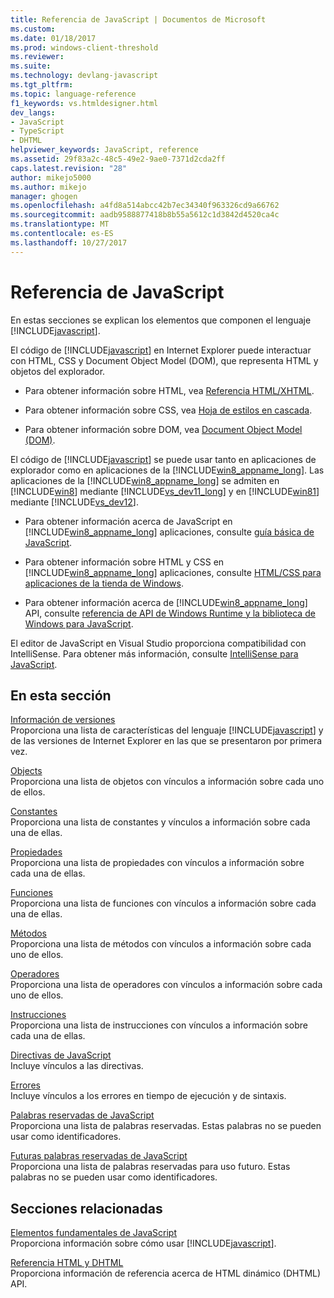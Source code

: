 ```yaml
---
title: Referencia de JavaScript | Documentos de Microsoft
ms.custom: 
ms.date: 01/18/2017
ms.prod: windows-client-threshold
ms.reviewer: 
ms.suite: 
ms.technology: devlang-javascript
ms.tgt_pltfrm: 
ms.topic: language-reference
f1_keywords: vs.htmldesigner.html
dev_langs:
- JavaScript
- TypeScript
- DHTML
helpviewer_keywords: JavaScript, reference
ms.assetid: 29f83a2c-48c5-49e2-9ae0-7371d2cda2ff
caps.latest.revision: "28"
author: mikejo5000
ms.author: mikejo
manager: ghogen
ms.openlocfilehash: a4fd8a514abcc42b7ec34340f963326cd9a66762
ms.sourcegitcommit: aadb9588877418b8b55a5612c1d3842d4520ca4c
ms.translationtype: MT
ms.contentlocale: es-ES
ms.lasthandoff: 10/27/2017
---
```

# <a name="javascript-reference"></a>Referencia de JavaScript
En estas secciones se explican los elementos que componen el lenguaje [!INCLUDE[javascript](../../javascript/includes/javascript-md.md)].  
  
 El código de [!INCLUDE[javascript](../../javascript/includes/javascript-md.md)] en Internet Explorer puede interactuar con HTML, CSS y Document Object Model (DOM), que representa HTML y objetos del explorador.  
  
-   Para obtener información sobre HTML, vea [Referencia HTML/XHTML](http://go.microsoft.com/fwlink/p/?LinkId=251007).  
  
-   Para obtener información sobre CSS, vea [Hoja de estilos en cascada](http://go.microsoft.com/fwlink/p/?LinkId=251008).  
  
-   Para obtener información sobre DOM, vea [Document Object Model (DOM)](http://go.microsoft.com/fwlink/p/?LinkId=251009).  
  
 El código de [!INCLUDE[javascript](../../javascript/includes/javascript-md.md)] se puede usar tanto en aplicaciones de explorador como en aplicaciones de la [!INCLUDE[win8_appname_long](../../javascript/includes/win8-appname-long-md.md)]. Las aplicaciones de la [!INCLUDE[win8_appname_long](../../javascript/includes/win8-appname-long-md.md)] se admiten en [!INCLUDE[win8](../../javascript/includes/win8-md.md)] mediante [!INCLUDE[vs_dev11_long](../../javascript/includes/vs-dev11-long-md.md)] y en [!INCLUDE[win81](../../javascript/includes/win81-md.md)] mediante [!INCLUDE[vs_dev12](../../javascript/includes/vs-dev12-md.md)].  
  
-   Para obtener información acerca de JavaScript en [!INCLUDE[win8_appname_long](../../javascript/includes/win8-appname-long-md.md)] aplicaciones, consulte [guía básica de JavaScript](http://msdn.microsoft.com/en-us/4f28182b-1e4b-4bbd-8ae9-dcc504de4341).  
  
-   Para obtener información sobre HTML y CSS en [!INCLUDE[win8_appname_long](../../javascript/includes/win8-appname-long-md.md)] aplicaciones, consulte [HTML/CSS para aplicaciones de la tienda de Windows](http://go.microsoft.com/fwlink/p/?LinkId=250939).  
  
-   Para obtener información acerca de [!INCLUDE[win8_appname_long](../../javascript/includes/win8-appname-long-md.md)] API, consulte [referencia de API de Windows Runtime y la biblioteca de Windows para JavaScript](http://go.microsoft.com/fwlink/p/?LinkID=250938).  
  
 El editor de JavaScript en Visual Studio proporciona compatibilidad con IntelliSense. Para obtener más información, consulte [IntelliSense para JavaScript](/visualstudio/ide/javascript-intellisense.md).  
  
## <a name="in-this-section"></a>En esta sección  
 [Información de versiones](../../javascript/reference/javascript-version-information.md)  
 Proporciona una lista de características del lenguaje [!INCLUDE[javascript](../../javascript/includes/javascript-md.md)] y de las versiones de Internet Explorer en las que se presentaron por primera vez.  
  
 [Objects](../../javascript/reference/javascript-objects.md)  
 Proporciona una lista de objetos con vínculos a información sobre cada uno de ellos.  
  
 [Constantes](../../javascript/reference/javascript-constants.md)  
 Proporciona una lista de constantes y vínculos a información sobre cada una de ellas.  
  
 [Propiedades](../../javascript/reference/javascript-properties.md)  
 Proporciona una lista de propiedades con vínculos a información sobre cada una de ellas.  
  
 [Funciones](../../javascript/reference/javascript-functions.md)  
 Proporciona una lista de funciones con vínculos a información sobre cada una de ellas.  
  
 [Métodos](../../javascript/reference/javascript-methods.md)  
 Proporciona una lista de métodos con vínculos a información sobre cada uno de ellos.  
  
 [Operadores](../../javascript/reference/javascript-operators.md)  
 Proporciona una lista de operadores con vínculos a información sobre cada uno de ellos.  
  
 [Instrucciones](../../javascript/reference/javascript-statements.md)  
 Proporciona una lista de instrucciones con vínculos a información sobre cada una de ellas.  
  
 [Directivas de JavaScript](../../javascript/reference/javascript-directives.md)  
 Incluye vínculos a las directivas.  
  
 [Errores](../../javascript/reference/javascript-errors.md)  
 Incluye vínculos a los errores en tiempo de ejecución y de sintaxis.  
  
 [Palabras reservadas de JavaScript](../../javascript/reference/javascript-reserved-words.md)  
 Proporciona una lista de palabras reservadas. Estas palabras no se pueden usar como identificadores.  
  
 [Futuras palabras reservadas de JavaScript](../../javascript/reference/javascript-future-reserved-words.md)  
 Proporciona una lista de palabras reservadas para uso futuro. Estas palabras no se pueden usar como identificadores.  
  
## <a name="related-sections"></a>Secciones relacionadas  
 [Elementos fundamentales de JavaScript](../../javascript/javascript-fundamentals.md)  
 Proporciona información sobre cómo usar [!INCLUDE[javascript](../../javascript/includes/javascript-md.md)].  
  
 [Referencia HTML y DHTML](http://go.microsoft.com/fwlink/?LinkId=148095)  
 Proporciona información de referencia acerca de HTML dinámico (DHTML) API.